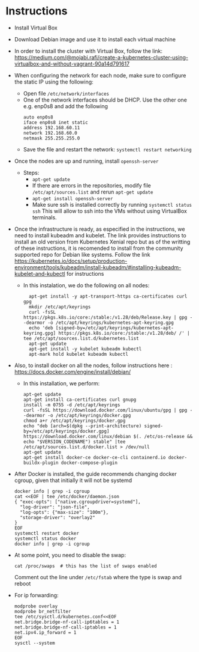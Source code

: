 # Instructions

- Install Virtual Box
- Download Debian image and use it to install each virtual machine
- In order to install the cluster with Virtual Box, follow the link:
    https://medium.com/@mojabi.rafi/create-a-kubernetes-cluster-using-virtualbox-and-without-vagrant-90a14d791617
- When configuring the network for each node, make sure to configure the static IP using the following:
  - Open file `/etc/network/interfaces`
  - One of the network interfaces should be DHCP. Use the other one e.g. enp0s8 and add the following
    ```
    auto enp0s8 
    iface enp0s8 inet static
    address 192.168.60.11
    network 192.168.60.0
    netmask 255.255.255.0
    ```
  - Save the file and restart the network: `systemctl restart networking`
- Once the nodes are up and running, install `openssh-server`
  - Steps:
    - `apt-get update`
    - If there are errors in the repositories, modify file `/etc/apt/sources.list` and rerun `apt-get update`
    - `apt-get install openssh-server`
    - Make sure ssh is installed correctly by running `systemctl status ssh`
  This will allow to ssh into the VMs without using VirtualBox terminals.
- Once the infrastructure is ready, as especified in the instructions, we need to install kubeadm and kubelet. The link provides instructions to install an old version from Kubernetes Xenial repo but as of the writting of these instructions, it is recomended to install from the community supported repo for Debian like systems. Follow the link https://kubernetes.io/docs/setup/production-environment/tools/kubeadm/install-kubeadm/#installing-kubeadm-kubelet-and-kubectl for instructions
  - In this instalation, we do the following on all nodes:
    ```
      apt-get install -y apt-transport-https ca-certificates curl gpg
      mkdir /etc/apt/keyrings
      curl -fsSL https://pkgs.k8s.io/core:/stable:/v1.28/deb/Release.key | gpg --dearmor -o /etc/apt/keyrings/kubernetes-apt-keyring.gpg
      echo 'deb [signed-by=/etc/apt/keyrings/kubernetes-apt-keyring.gpg] https://pkgs.k8s.io/core:/stable:/v1.28/deb/ /' | tee /etc/apt/sources.list.d/kubernetes.list
      apt-get update
      apt-get install -y kubelet kubeadm kubectl
      apt-mark hold kubelet kubeadm kubectl
    ```
- Also, to install docker on all the nodes, follow instructions here : https://docs.docker.com/engine/install/debian/
  - In this installation, we perform:
    ```
    apt-get update
    apt-get install ca-certificates curl gnupg
    install -m 0755 -d /etc/apt/keyrings
    curl -fsSL https://download.docker.com/linux/ubuntu/gpg | gpg --dearmor -o /etc/apt/keyrings/docker.gpg
    chmod a+r /etc/apt/keyrings/docker.gpg
    echo "deb [arch=$(dpkg --print-architecture) signed-by=/etc/apt/keyrings/docker.gpg] https://download.docker.com/linux/debian $(. /etc/os-release && echo "$VERSION_CODENAME") stable" |tee /etc/apt/sources.list.d/docker.list > /dev/null
    apt-get update
    apt-get install docker-ce docker-ce-cli containerd.io docker-buildx-plugin docker-compose-plugin
    ```
- After Docker is installed, the guide recommends changing docker cgroup, given that initially it will not be systemd
  ```
  docker info | grep -i cgroup
  cat <<EOF | tee /etc/docker/daemon.json
  { "exec-opts": ["native.cgroupdriver=systemd"],
    "log-driver": "json-file",
    "log-opts": {"max-size": "100m"},
    "storage-driver": "overlay2"
  }
  EOF
  systemctl restart docker
  systemctl status docker
  docker info | grep -i cgroup
  ```
- At some point, you need to disable the swap:
  ```
  cat /proc/swaps  # this has the list of swaps enabled
  ``` 
  Comment out the line under `/etc/fstab` where the type is swap and reboot

- For ip forwarding:
  ```
  modprobe overlay
  modprobe br_netfilter
  tee /etc/sysctl.d/kubernetes.conf<<EOF
  net.bridge.bridge-nf-call-ip6tables = 1
  net.bridge.bridge-nf-call-iptables = 1
  net.ipv4.ip_forward = 1
  EOF
  sysctl --system
  ```

